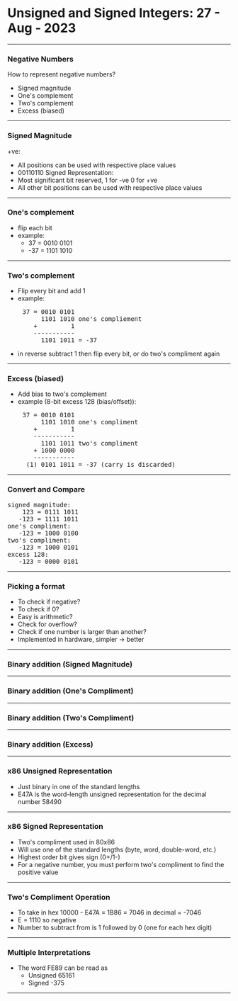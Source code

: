 # Unsigned and Signed Integers: 27 - Aug - 2023
---
### Negative Numbers

How to represent negative numbers?
  - Signed magnitude
  - One's complement
  - Two's complement
  - Excess (biased)

---
### Signed Magnitude

+ve:
- All positions can be used with respective place values
- 00110110
Signed Representation:
- Most significant bit reserved, 1 for -ve 0 for +ve
- All other bit positions can be used with respective place values

---
### One's complement

- flip each bit
- example:
    - 37 = 0010 0101
    - -37 = 1101 1010

---
### Two's complement

- Flip every bit and add 1
- example:
<pre>
    37 = 0010 0101
         1101 1010 one's compliement
       +         1
       -----------
         1101 1011 = -37
</pre>
- in reverse subtract 1 then flip every bit, or do two's compliment again

---
### Excess (biased)

- Add bias to two's complement
- example (8-bit excess 128 (bias/offset)):
<pre>
    37 = 0010 0101
         1101 1010 one's compliment
       +         1
       -----------
         1101 1011 two's compliment
       + 1000 0000
       -----------
     (1) 0101 1011 = -37 (carry is discarded)
</pre>

---
### Convert and Compare

<pre>
signed magnitude:
    123 = 0111 1011
   -123 = 1111 1011
one's compliment:
   -123 = 1000 0100
two's compliment:
   -123 = 1000 0101
excess 128:
   -123 = 0000 0101
</pre>

---
### Picking a format

- To check if negative?
- To check if 0?
- Easy is arithmetic?
- Check for overflow?
- Check if one number is larger than another?
- Implemented in hardware, simpler $\rightarrow$ better

___
### Binary addition (Signed Magnitude)
___
### Binary addition (One's Compliment)
___
### Binary addition (Two's Compliment)
___
### Binary addition (Excess)
___
### x86 Unsigned Representation

- Just binary in one of the standard lengths
- E47A is the word-length unsigned representation for the decimal number 58490

---
### x86 Signed Representation

- Two's compliment used in 80x86
- Will use one of the standard lengths (byte, word, double-word, etc.)
- Highest order bit gives sign (0+/1-)
- For a negative number, you must perform two's compliment to find the positive value

---
### Two's Compliment Operation

- To take in hex 10000 - E47A = 1B86 = 7046 in decimal = -7046
- E = 1110 so negative
- Number to subtract from is 1 followed by 0 (one for each hex digit)

---
### Multiple Interpretations

- The word FE89 can be read as
    - Unsigned 65161
    - Signed -375

---
